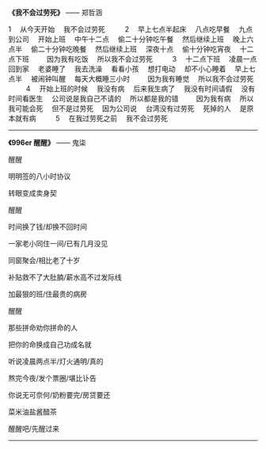 **《我不会过劳死》** —— 郑哲涵

  1
　从今天开始
　我不会过劳死
　
　
  2
　早上七点半起床
　八点吃早餐
　九点到公司
　开始上班
　中午十二点
　偷二十分钟吃午餐
　然后继续上班
　晚上六点半
　偷二十分钟吃晚餐
　然后继续上班
　深夜十点
　偷十分钟吃宵夜
　十二点下班
　
　因为我有吃饭
　所以我不会过劳死
　
　
  3
　十二点下班
　凌晨一点回到家
　老婆睡了
　我去洗澡
　看看小孩
　想打电动
　却不小心睡着
　早上七点半
　被闹钟叫醒
　每天大概睡三小时
　
　因为我有睡觉
　所以我不会过劳死
　
　
  4
　开始上班的时候
　我没有病
　后来我生病了
　我没有时间请假
　没有时间看医生
　公司说是我自己不请的
　所以都是我的错
　
　因为我有病
　所以我可能会死
　但不是过劳死
　因为公司说
　台湾没有过劳死
　死掉的人
　是原本就有病
　
　
  5
　在我过劳死之前
　我不会过劳死

---


**《996er 醒醒》** —— 鬼柒

醒醒

明明签的八小时协议

转眼变成卖身契

醒醒

时间换了钱/却换不回时间

一家老小同住一间/已有几月没见

同窗聚会/相比老了十岁

补贴救不了大肚腩/薪水高不过发际线

加最狠的班/住最贵的病房

醒醒

那些拼命劝你拼命的人

把你的命换成自己功成名就

听说凌晨两点半/灯火通明/真的

熬完今夜/发个票圈/堪比讣告

你说无可奈何/奶粉要完/房贷要还

菜米油盐酱醋茶

醒醒吧/先醒过来

---

